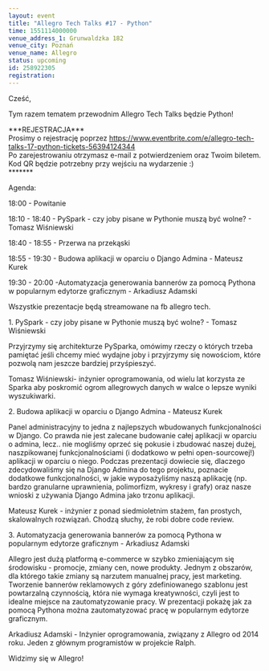 ```yaml
---
layout: event
title: "Allegro Tech Talks #17 - Python"
time: 1551114000000
venue_address_1: Grunwaldzka 182
venue_city: Poznań
venue_name: Allegro
status: upcoming
id: 258922305
registration: 
---
```


<p>Cześć,</p>
<p>Tym razem tematem przewodnim Allegro Tech Talks będzie Python!</p>
<p>***REJESTRACJA***<br />Prosimy o rejestrację poprzez <a href="https://www.eventbrite.com/e/allegro-tech-talks-17-python-tickets-56394124344" class="linkified">https://www.eventbrite.com/e/allegro-tech-talks-17-python-tickets-56394124344</a><br />Po zarejestrowaniu otrzymasz e-mail z potwierdzeniem oraz Twoim biletem. Kod QR będzie potrzebny przy wejściu na wydarzenie :)<br />*******</p>
<p>Agenda:</p>
<p>18:00 - Powitanie</p>
<p>18:10 - 18:40 - PySpark - czy joby pisane w Pythonie muszą być wolne? - Tomasz Wiśniewski</p>
<p>18:40 - 18:55 - Przerwa na przekąski</p>
<p>18:55 - 19:30 - Budowa aplikacji w oparciu o Django Admina - Mateusz Kurek</p>
<p>19:30 - 20:00 -Automatyzacja generowania bannerów za pomocą Pythona w popularnym edytorze graficznym - Arkadiusz Adamski</p>
<p>Wszystkie prezentacje będą streamowane na fb allegro tech.</p>
<p>1. PySpark - czy joby pisane w Pythonie muszą być wolne? - Tomasz Wiśniewski</p>
<p>Przyjrzymy się architekturze PySparka, omówimy rzeczy o których trzeba pamiętać jeśli chcemy mieć wydajne joby i przyjrzymy się nowościom, które pozwolą nam jeszcze bardziej przyśpieszyć.</p>
<p>Tomasz Wiśniewski- inżynier oprogramowania, od wielu lat korzysta ze Sparka aby poskromić ogrom allegrowych danych w walce o lepsze wyniki wyszukiwarki.</p>
<p>2. Budowa aplikacji w oparciu o Django Admina - Mateusz Kurek</p>
<p>Panel administracyjny to jedna z najlepszych wbudowanych funkcjonalności w Django. Co prawda nie jest zalecane budowanie całej aplikacji w oparciu o admina, lecz.. nie mogliśmy oprzeć się pokusie i zbudować naszej dużej, naszpikowanej funkcjonalnościami (i dodatkowo w pełni open-sourcowej!) aplikacji w oparciu o niego. Podczas prezentacji dowiecie się, dlaczego zdecydowaliśmy się na Django Admina do tego projektu, poznacie dodatkowe funkcjonalności, w jakie wyposażyliśmy naszą aplikację (np. bardzo granularne uprawnienia, polimorfizm, wykresy i grafy) oraz nasze wnioski z używania Django Admina jako trzonu aplikacji.</p>
<p>Mateusz Kurek - inżynier z ponad siedmioletnim stażem, fan prostych, skalowalnych rozwiązań. Chodzą słuchy, że robi dobre code review.</p>
<p>3. Automatyzacja generowania bannerów za pomocą Pythona w popularnym edytorze graficznym - Arkadiusz Adamski</p>
<p>Allegro jest dużą platformą e-commerce w szybko zmieniającym się środowisku - promocje, zmiany cen, nowe produkty. Jednym z obszarów, dla którego takie zmiany są narzutem manualnej pracy, jest marketing. Tworzenie bannerów reklamowych z góry zdefiniowanego szablonu jest powtarzalną czynnością, która nie wymaga kreatywności, czyli jest to idealne miejsce na zautomatyzowanie pracy. W prezentacji pokażę jak za pomocą Pythona można zautomatyzować pracę w popularnym edytorze graficznym.</p>
<p>Arkadiusz Adamski - Inżynier oprogramowania, związany z Allegro od 2014 roku. Jeden z głównym programistów w projekcie Ralph.</p>
<p>Widzimy się w Allegro!</p>
